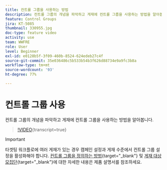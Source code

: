 ```yaml
---
title: 컨트롤 그룹을 사용하는 방법
description: 컨트롤 그룹의 개념을 파악하고 게재에 컨트롤 그룹을 사용하는 방법을 알아봅니다.
feature: Control Groups
jira: KT-5085
thumbnail: 330955.jpg
doc-type: feature video
activity: use
team: WWFRE
role: User
level: Beginner
exl-id: e0128b5f-3f09-460b-8524-624edeb27c4f
source-git-commit: 35e036486c5b533b54b3f626d88734e9a9fc3b8a
workflow-type: tm+mt
source-wordcount: '93'
ht-degree: 77%

---
```


# 컨트롤 그룹 사용

컨트롤 그룹의 개념을 파악하고 게재에 컨트롤 그룹을 사용하는 방법을 알아봅니다.

>[!VIDEO](https://video.tv.adobe.com/v/330955?quality=12&learn=on){transcript=true}

>[!IMPORTANT]
>타겟팅 워크플로에 여러 게재가 있는 경우 캠페인 설정과 게재 수준에서 컨트롤 그룹 설정을 활성화해야 합니다.
>[컨트롤 그룹을 정의하는 방법](https://experienceleague.adobe.com/docs/campaign-classic/using/orchestrating-campaigns/orchestrate-campaigns/marketing-campaign-target.html?lang=ko#defining-a-control-group){target="_blank"} 및 [게재 대상 모집단](https://experienceleague.adobe.com/docs/campaign-classic/using/sending-messages/key-steps-when-creating-a-delivery/steps-defining-the-target-population.html?lang=ko){target="_blank"}에 대한 자세한 내용은 제품 설명서를 참조하세요.
